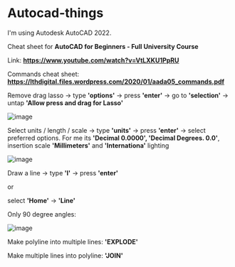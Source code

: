 # Autocad-things

I'm using Autodesk AutoCAD 2022.

Cheat sheet for **AutoCAD for Beginners - Full University Course**

Link: **https://www.youtube.com/watch?v=VtLXKU1PpRU**

Commands cheat sheet: **https://lthdigital.files.wordpress.com/2020/01/aada05_commands.pdf**

Remove drag lasso -> type **'options'** -> press **'enter'** -> go to **'selection'** -> untap **'Allow press and drag for Lasso'**

![image](https://github.com/Klemetti/Autocad-things/assets/62512248/c4c54b0c-2691-4304-8f94-b18b92c165b7)

Select units / length / scale -> type **'units'** -> press **'enter'** -> select preferred options. For me its **'Decimal 0.0000', 'Decimal Degrees. 0.0'**, insertion scale **'Millimeters'** and **'Internationa'** lighting

![image](https://github.com/Klemetti/Autocad-things/assets/62512248/31284d3c-d484-426a-bcde-6960661a6016)

Draw a line -> type **'l'** -> press **'enter'** 

or

select **'Home'** -> **'Line'**

Only 90 degree angles: 

![image](https://github.com/Klemetti/Autocad-things/assets/62512248/f7809831-8c0e-417b-9411-458db9ef2e32)

Make polyline into multiple lines: **'EXPLODE'**

Make multiple lines into polyline: **'JOIN'**
